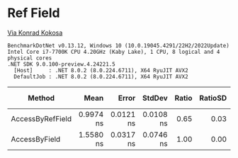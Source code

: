 # Ref Field

[Via Konrad Kokosa](https://twitter.com/konradkokosa/status/1729908112960667991)

```
BenchmarkDotNet v0.13.12, Windows 10 (10.0.19045.4291/22H2/2022Update)
Intel Core i7-7700K CPU 4.20GHz (Kaby Lake), 1 CPU, 8 logical and 4 physical cores
.NET SDK 9.0.100-preview.4.24221.5
  [Host]     : .NET 8.0.2 (8.0.224.6711), X64 RyuJIT AVX2
  DefaultJob : .NET 8.0.2 (8.0.224.6711), X64 RyuJIT AVX2
```

| Method           | Mean      | Error     | StdDev    | Ratio | RatioSD | Gen0   | Allocated | Alloc Ratio |
|----------------- |----------:|----------:|----------:|------:|--------:|-------:|----------:|------------:|
| AccessByRefField | 0.9974 ns | 0.0121 ns | 0.0108 ns |  0.65 |    0.03 |      - |         - |        0.00 |
| AccessByField    | 1.5580 ns | 0.0317 ns | 0.0746 ns |  1.00 |    0.00 | 0.0004 |       2 B |        1.00 |